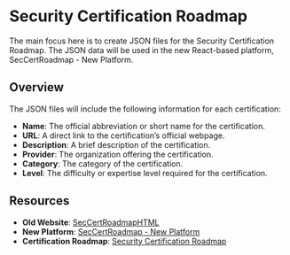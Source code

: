 # Security Certification Roadmap

The main focus here is to create JSON files for the Security Certification Roadmap. The JSON data will be used in the new React-based platform, SecCertRoadmap - New Platform.

## Overview

The JSON files will include the following information for each certification:

- **Name**: The official abbreviation or short name for the certification.
- **URL**: A direct link to the certification’s official webpage.
- **Description**: A brief description of the certification.
- **Provider**: The organization offering the certification.
- **Category**: The category of the certification.
- **Level**: The difficulty or expertise level required for the certification.

## Resources

- **Old Website**: [SecCertRoadmapHTML](https://github.com/PaulJerimy/SecCertRoadmapHTML)
- **New Platform**: [SecCertRoadmap - New Platform](https://github.com/PaulJerimy/SecCertRoadmap/tree/dev)
- **Certification Roadmap**: [Security Certification Roadmap](https://pauljerimy.com/security-certification-roadmap/)
